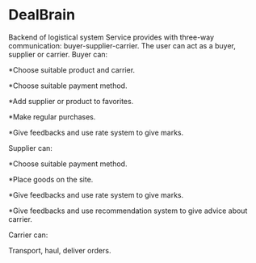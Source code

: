 # DealBrain
Backend of logistical system
Service provides with three-way communication: buyer-supplier-carrier.
The user can act as a buyer, supplier or carrier.
Buyer can:

  *Choose suitable product and carrier.
  
  *Choose suitable payment method.
  
  *Add supplier or product to favorites.
  
  *Make regular purchases.
  
  *Give feedbacks and use rate system to give marks.
  
Supplier can:
  
  *Choose suitable payment method.
  
  *Place goods on the site.
  
  *Give feedbacks and use rate system to give marks.
  
  *Give feedbacks and use recommendation system to give advice about carrier.

Carrier can:
  
  Transport, haul, deliver orders.
  
